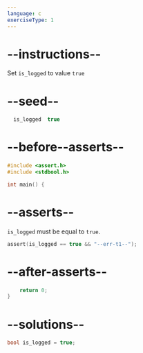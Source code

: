 ```yaml
---
language: c
exerciseType: 1
---
```


# --instructions--

Set `is_logged` to value `true`

# --seed--

```c
  is_logged  true
```

# --before--asserts--

```c
#include <assert.h>
#include <stdbool.h>

int main() {
```

# --asserts--

`is_logged` must be equal to `true`.

```c
assert(is_logged == true && "--err-t1--");
```

# --after-asserts--

```c
    return 0;
}
```

# --solutions--

```c
bool is_logged = true;
```
